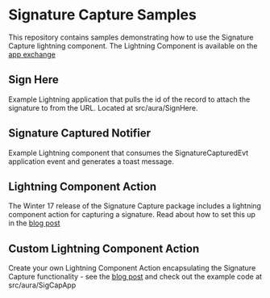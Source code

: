 # Signature Capture Samples
This repository contains samples demonstrating how to use the Signature Capture lightning component. The Lightning Component is available on the [app exchange](https://appexchange.salesforce.com/listingDetail?listingId=a0N30000000q5XOEAY)
## Sign Here
Example Lightning application that pulls the id of the record to attach the signature to from the URL. Located at src/aura/SignHere.
## Signature Captured Notifier
Example Lightning component that consumes the SignatureCapturedEvt application event and generates a toast message.
## Lightning Component Action
The Winter 17 release of the Signature Capture package includes a lightning component action for capturing a signature. Read about how to set this up in the [blog post](http://bobbuzzard.blogspot.co.uk/2016/11/lightning-component-actions-with.html)
## Custom Lightning Component Action
Create your own Lightning Component Action encapsulating the Signature Capture functionality - see the [blog post](https://bobbuzzard.blogspot.co.uk/2016/11/lightning-component-actions-with_10.html) and check out the example code at src/aura/SigCapApp
